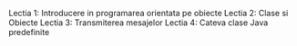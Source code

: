 Lectia 1: Introducere in programarea orientata pe obiecte
Lectia 2: Clase si Obiecte
Lectia 3: Transmiterea mesajelor
Lectia 4: Cateva clase Java predefinite